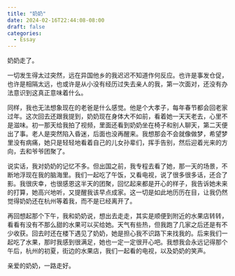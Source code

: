 ```yaml
---
title: "奶奶"
date: 2024-02-16T22:44:08-08:00
draft: false
categories:
  - Essay
---
```


奶奶走了。

一切发生得太过突然，远在异国他乡的我迟迟不知道作何反应。也许是事发仓促，也许是相隔太远，也或许是从小没有经历过失去亲人的我，第一次面对，还没有办法意识到这真正意味着什么。

同样，我也无法想象现在的老爸是什么感觉。他是个大孝子，每年春节都会回老家过年。这次回去还跟我提到，奶奶现在身体大不如前，看着她一天天老去，心里不是滋味。初一那天给我拍了视频，里面还看到奶奶坐在椅子和别人聊天，第二天便出了事。老人是突然陷入昏迷，后面也没再醒来。我想那会不会就像做梦，希望梦里没有病痛，她只是轻轻地看着自己的儿女孙辈们，挥手告别，然后迎着光来的方向，去和爷爷团聚了。

说实话，我对奶奶的记忆不多。但出国之前，我专程去看了她，那一天的场景，不断地浮现在我的脑海里。我们一起吃了午饭，又看电视，说了很多很多话，还合了影。我很庆幸，也很感恩这半天的团聚，回忆起来都是开心的样子，我告诉她未来的打算，她高兴地听，又提醒我该早点成家。这一切是如此地历历在目，让我仍然觉得奶奶还在杭州等着我，而不是已经离开了。

再回想起那个下午，我和奶奶说，想出去走走，其实是顺便到附近的水果店转转，看看有没有不那么甜的水果可以买给她。天气有些热，但我跑了几家之后还是有不少收获。回去时还在楼下遇见了奶奶，她是担心我不识路下来找我的。后来我们一起吃了水果，那时我感到很满足，她也一定一定很开心吧。我想我会永远记得那个午后，杭州的初夏，街边的水果店，我们一起看的电视，以及奶奶的笑声。

亲爱的奶奶，一路走好。
